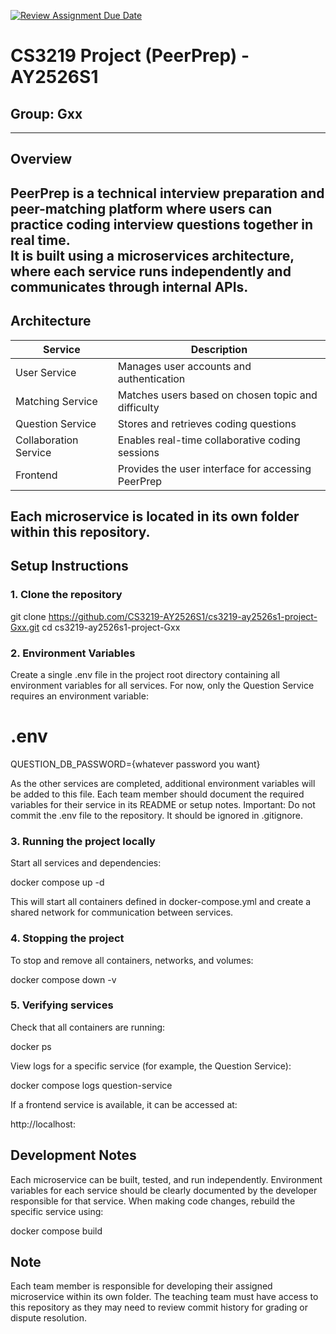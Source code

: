 [![Review Assignment Due Date](https://classroom.github.com/assets/deadline-readme-button-22041afd0340ce965d47ae6ef1cefeee28c7c493a6346c4f15d667ab976d596c.svg)](https://classroom.github.com/a/QUdQy4ix)
# CS3219 Project (PeerPrep) - AY2526S1
## Group: Gxx
---
## Overview
PeerPrep is a technical interview preparation and peer-matching platform where users can practice coding interview questions together in real time.  
It is built using a **microservices architecture**, where each service runs independently and communicates through internal APIs.
---
## Architecture
| Service | Description |
|----------|-------------|
| User Service | Manages user accounts and authentication |
| Matching Service | Matches users based on chosen topic and difficulty |
| Question Service | Stores and retrieves coding questions |
| Collaboration Service | Enables real-time collaborative coding sessions |
| Frontend | Provides the user interface for accessing PeerPrep |
Each microservice is located in its own folder within this repository.
---
## Setup Instructions
### 1. Clone the repository
git clone https://github.com/CS3219-AY2526S1/cs3219-ay2526s1-project-Gxx.git
cd cs3219-ay2526s1-project-Gxx

### 2. Environment Variables
Create a single .env file in the project root directory containing all environment variables for all services.
For now, only the Question Service requires an environment variable:

# .env
QUESTION_DB_PASSWORD={whatever password you want}

As the other services are completed, additional environment variables will be added to this file.
Each team member should document the required variables for their service in its README or setup notes.
Important: Do not commit the .env file to the repository. It should be ignored in .gitignore.

### 3. Running the project locally
Start all services and dependencies:

docker compose up -d

This will start all containers defined in docker-compose.yml and create a shared network for communication between services.

### 4. Stopping the project
To stop and remove all containers, networks, and volumes:

docker compose down -v

### 5. Verifying services
Check that all containers are running:

docker ps

View logs for a specific service (for example, the Question Service):

docker compose logs question-service

If a frontend service is available, it can be accessed at:

http://localhost:<frontend-port>

## Development Notes
Each microservice can be built, tested, and run independently.
Environment variables for each service should be clearly documented by the developer responsible for that service.
When making code changes, rebuild the specific service using:

docker compose build <service-name>

## Note
Each team member is responsible for developing their assigned microservice within its own folder.
The teaching team must have access to this repository as they may need to review commit history for grading or dispute resolution.